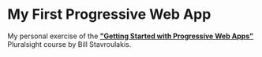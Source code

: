 # My First Progressive Web App

My personal exercise of the
**["Getting Started with Progressive Web Apps"](https://app.pluralsight.com/library/courses/web-apps-progressive-getting-started/table-of-contents)**
Pluralsight course by Bill Stavroulakis.

